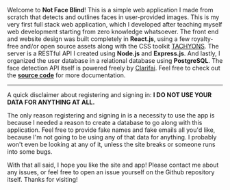 Welcome to **Not Face Blind**! This is a simple web application I made from scratch that detects and outlines faces in user-provided images. This is my very first full stack web application, which I developed after teaching myself web development starting from zero knowledge whatsoever. The front end and website design was built completely in **React.js**, using a few royalty-free and/or open source assets along with the CSS toolkit [TACHYONS](https://tachyons.io/). The server is a RESTful API I created using **Node.js** and **Express.js**. And lastly, I organized the user database in a relational database using **PostgreSQL**. The face detection API itself is powered freely by [Clarifai](https://www.clarifai.com/). Feel free to check out the [**source code**](https://github.com/spencerericfong/not-face-blind) for more documentation.

---

A quick disclaimer about registering and signing in: **I DO NOT USE YOUR DATA FOR ANYTHING AT ALL.**

The only reason registering and signing in is a necessity to use the app is because I needed a reason to create a database to go along with this application. Feel free to provide fake names and fake emails all you'd like, because I'm not going to be using any of that data for anything. I probably won't even be looking at any of it, unless the site breaks or someone runs into some bugs.

With that all said, I hope you like the site and app! Please contact me about any issues, or feel free to open an issue yourself on the Github repository itself. Thanks for visiting!
